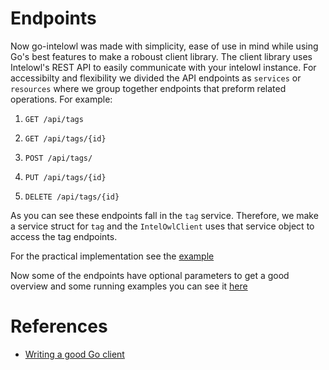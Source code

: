 
# Endpoints

Now go-intelowl was made with simplicity, ease of use in mind while using Go's best features to make a roboust client library. The client library uses Intelowl's REST API to easily communicate with your intelowl instance. For accessibilty and flexibility we divided the API endpoints as `services` or `resources` where we group together endpoints that preform related operations. For example:

1.  `GET /api/tags`

2.  `GET /api/tags/{id}`

3.  `POST /api/tags/`

4.  `PUT /api/tags/{id}`

5.  `DELETE /api/tags/{id}`

  

As you can see these endpoints fall in the `tag` service. Therefore, we make a service struct for `tag` and the `IntelOwlClient` uses that service object to access the tag endpoints.

  

For the practical implementation see the [example](./endpoints.go)

  

Now some of the endpoints have optional parameters to get a good overview and some running examples you can see it [here](../optionalParams/optionalParams.md)

  

# References

- [Writing a good Go client](https://medium.com/@marcus.olsson/writing-a-go-client-for-your-restful-api-c193a2f4998c)
